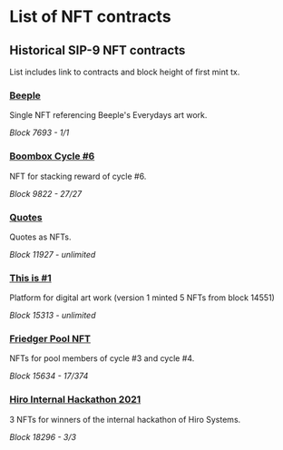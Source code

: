 # List of NFT contracts

## Historical SIP-9 NFT contracts
List includes link to contracts and block height of first mint tx.

### [Beeple](https://explorer.stacks.co/txid/SP2PABAF9FTAJYNFZH93XENAJ8FVY99RRM50D2JG9.beeple?chain=mainnet) 
Single NFT referencing Beeple's Everydays art work.

_Block 7693 - 1/1_

### [Boombox Cycle #6](https://explorer.stacks.co/txid/SP497E7RX3233ATBS2AB9G4WTHB63X5PBSP5VGAQ.boomboxes-cycle-6?chain=mainnet) 
NFT for stacking reward of cycle #6.

_Block 9822 - 27/27_

### [Quotes](https://explorer.stacks.co/txid/SP32AEEF6WW5Y0NMJ1S8SBSZDAY8R5J32NBZFPKKZ.quotes-v1?chain=mainnet) 
Quotes as NFTs.

_Block 11927 - unlimited_

### [This is #1](https://explorer.stacks.co/txid/SP3QSAJQ4EA8WXEDSRRKMZZ29NH91VZ6C5X88FGZQ.thisisnumberone-v2?chain=mainnet)
 Platform for digital art work (version 1 minted 5 NFTs from block 14551)

_Block 15313 - unlimited_

### [Friedger Pool NFT](https://explorer.stacks.co/txid/SP2PABAF9FTAJYNFZH93XENAJ8FVY99RRM50D2JG9.friedger-pool-nft?chain=mainnet) 
NFTs for pool members of cycle #3 and cycle #4.

_Block 15634 - 17/374_

### [Hiro Internal Hackathon 2021](https://explorer.stacks.co/txid/SP1NSRCVAP49EFH0G3D2VXV36G09Y01KSHYW173CV.hiro-hackathon-winner-2021?chain=mainnet)
3 NFTs for winners of the internal hackathon of Hiro Systems.

_Block 18296 - 3/3_